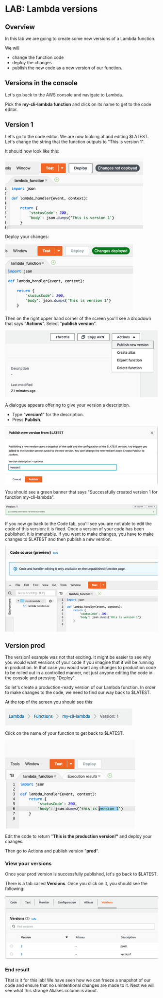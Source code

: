 # LAB: Lambda versions

## Overview

In this lab we are going to create some new versions of a Lambda function.

We will&#x20;

* change the function code
* deploy the changes
* publish the new code as a new version of our function.&#x20;

## Versions in the console

Let's go back to the AWS console and navigate to Lambda.&#x20;

Pick the **my-cli-lambda function** and click on its name to get to the code editor.&#x20;

## Version 1

Let's go to the code editor. We are now looking at and editing $LATEST. Let's change the string that the function outputs to "This is version 1".&#x20;

It should now look like this:

![version 1](<../../.gitbook/assets/image (269).png>)

Deploy your changes:

![changes deployed](<../../.gitbook/assets/image (436).png>)

Then on the right upper hand corner of the screen you'll see a dropdown that says "**Actions**". Select  "**publish version**".

![publish new version ](<../../.gitbook/assets/image (69).png>)

A dialogue appears offering to give your version a description.&#x20;

* Type "**version1**" for the description.&#x20;
* Press **Publish**.&#x20;

![version publishing ](<../../.gitbook/assets/image (407) (1).png>)

You should see a green banner that says "Successfully created version 1 for function my-cli-lambda".

![sign of success!](<../../.gitbook/assets/image (90).png>)

If you now go back to the Code tab, you'll see you are not able to edit the code of this version: it is fixed. Once a version of your code has been published, it is immutable. If you want to make changes, you have to make changes to $LATEST and then publish a new version.&#x20;

![Cannot edit a published version. ](<../../.gitbook/assets/image (171).png>)

## Version prod

The version1 example was not that exciting. It might be easier to see why you would want versions of your code if you imagine that it will be running in production. In that case you would want any changes to production code to be rolled out in a controlled manner, not just anyone editing the code in the console and pressing "Deploy".&#x20;

So let's create a production-ready version of our Lambda function. In order to make changes to the code, we need to find our way back to $LATEST.

At the top of the screen you should see this:

![breadcrumbs](<../../.gitbook/assets/image (188) (1).png>)

Click on the name of your function to get back to $LATEST.

![We get the deploy button back! ](<../../.gitbook/assets/image (291) (1).png>)

Edit the code to return "**This is the production version!"** and deploy your changes.&#x20;

Then go to Actions and publish version "**prod**".&#x20;

### View your versions

Once your prod version is successfully published, let's go back to $LATEST.&#x20;

There is a tab called **Versions**. Once you click on it, you should see the following:

![versions list](<../../.gitbook/assets/image (105).png>)

### End result

That is it for this lab! We have seen how we can freeze a snapshot of our code and ensure that no unintentional changes are made to it. Next we will see what this strange Aliases column is about.&#x20;
